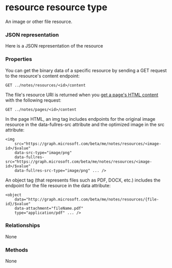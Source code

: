 # resource resource type

An image or other file resource. 

### JSON representation

Here is a JSON representation of the resource

<!-- {
  "blockType": "resource",
  "optionalProperties": [

  ],
  "@odata.type": "microsoft.graph.resource"
}-->
<!--
```json
{
  "content": "Stream-value",
  "contentUrl": "String-value",
  "id": "String-value (identifier)",
  "self": "String-value"
}

```
-->
### Properties
You can get the binary data of a specific resource by sending a GET request to the resource's content endpoint:

```
GET ../notes/resources/<id>/content
```

The file's resource URI is returned when you [get a page's HTML content](../api/page_get.md) with the following request:

```
GET ../notes/pages/<id>/content
```

In the page HTML, an img tag includes endpoints for the original image resource in the data-fullres-src attribute and the optimized image in the src attribute:
<!--will update json examples after testing-->
```
<img 
    src="https://graph.microsoft.com/beta/me/notes/resources/<image-id>/$value"  
    data-src-type="image/png"
    data-fullres-src="https://graph.microsoft.com/beta/me/notes/resources/<image-id>/$value"  
    data-fullres-src-type="image/png" ... />
```

An object tag (that represents files such as PDF, DOCX, etc.) includes the endpoint for the file resource in the data attribute:

```
<object
    data="http://graph.microsoft.com/beta/me/notes/resources/{file-id}/$value"
    data-attachment="fileName.pdf" 
    type="application/pdf" ... />
```


<!--| Property	   | Type	|Description|
|:---------------|:--------|:----------|
|content|Stream|A stream of the content of this resource. |
|contentUrl|String|The endpoint where you can retrieve the binary content of this resource. |
|id|String|The unique id of this resource.  Read-only.|
|self|String|The endpoint where you can get details about the resource. |

I'm not able to retrieve a resource object, just the content. Or am I doing it wrong?-->

### Relationships
None


### Methods
None
<!--
| Method		   | Return Type	|Description|
|:---------------|:--------|:----------|
|[Get resource](../api/resource_get.md) | [resource](resource.md) |Read properties and relationships of resource object.| //Getting the content is described above
|[Update](../api/resource_update.md) | [resource](resource.md)	|Update resource object. |
|[Delete](../api/resource_delete.md) | None |Delete resource object. |-->

<!-- uuid: 8fcb5dbc-d5aa-4681-8e31-b001d5168d79
2015-10-25 14:57:30 UTC -->
<!-- {
  "type": "#page.annotation",
  "description": "resource resource",
  "keywords": "",
  "section": "documentation",
  "tocPath": ""
}-->